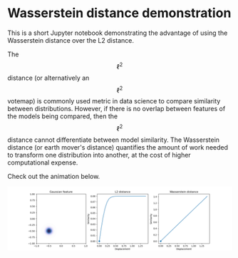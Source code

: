 # Wasserstein distance demonstration
This is a short Jupyter notebook demonstrating the advantage of using the Wasserstein distance over the L2 distance.

The $$\ell^2$$ distance (or alternatively an $$\ell^2$$ votemap) is commonly used metric in data science to compare similarity between distributions. However, if there is no overlap between features of the models being compared, then the $$\ell^2$$ distance cannot differentiate between model similarity. The Wasserstein distance (or earth mover's distance) quantifies the amount of work needed to transform one distribution into another, at the cost of higher computational expense.

Check out the animation below.

![Animation of result](output.gif)
